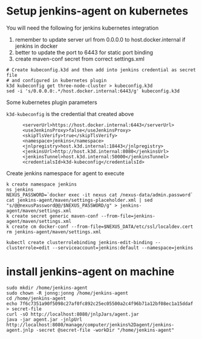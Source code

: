 # Setup jenkins-agent on kubernetes
You will need the following for jenkins kubernetes integration
1. remember to update server url from 0.0.0.0 to host.docker.internal if jenkins in docker
2. better to update the port to 6443 for static port binding
3. create maven-conf secret from correct settings.xml
```
# Create kubeconfig.k3d and then add into jenkins credential as secret file
# and configured in kubernetes plugin
k3d kubeconfig get three-node-cluster > kubeconfig.k3d
sed -i 's/0.0.0.0:.*/host.docker.internal:6443/g' kubeconfig.k3d
```

Some kubernetes plugin parameters

`k3d-kubeconfig` is the credential that created above
```
      <serverUrl>https://host.docker.internal:6443</serverUrl>
      <useJenkinsProxy>false</useJenkinsProxy>
      <skipTlsVerify>true</skipTlsVerify>
      <namespace>jenkins</namespace>
      <jnlpregistry>host.k3d.internal:18443</jnlpregistry>
      <jenkinsUrl>http://host.k3d.internal:8080</jenkinsUrl>
      <jenkinsTunnel>host.k3d.internal:50000</jenkinsTunnel>
      <credentialsId>k3d-kubeconfig</credentialsId>
```

Create jenkins namespace for agent to execute
```
k create namespace jenkins
ns jenkins
NEXUS_PASSWORD=`docker exec -it nexus cat /nexus-data/admin.password`
cat jenkins-agent/maven/settings-placeholder.xml | sed "s/@@nexusPassword@@/$NEXUS_PASSWORD/g" > jenkins-agent/maven/settings.xml
k create secret generic maven-conf --from-file=jenkins-agent/maven/settings.xml
k create cm docker-conf --from-file=$NEXUS_DATA/etc/ssl/localdev.cert
rm jenkins-agent/maven/settings.xml

kubectl create clusterrolebinding jenkins-edit-binding --clusterrole=edit --serviceaccount=jenkins:default --namespace=jenkins
```

# install jenkins-agent on machine
```
sudo mkdir /home/jenkins-agent
sudo chown -R jonng:jonng /home/jenkins-agent
cd /home/jenkins-agent
echo 7f6c7351a90f5098c27af0fc892c25ec05500a2c4f96b71a12bf08ec1a15ddaf > secret-file
curl -sO http://localhost:8080/jnlpJars/agent.jar
java -jar agent.jar -jnlpUrl http://localhost:8080/manage/computer/jenkins%2Dagent/jenkins-agent.jnlp -secret @secret-file -workDir "/home/jenkins-agent"
```